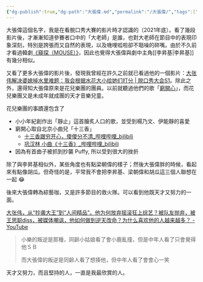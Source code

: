 ```yaml
---
{"dg-publish":true,"dg-path":"大張偉.md","permalink":"/大張偉/","tags":["大張偉","花兒樂團","窮開心","十三香"],"noteIcon":"","created":"2022-09-06T00:13:02.534+08:00","updated":"2024-10-14T13:51:06.338+08:00"}
---
```



大張偉這個名字，我是在看脫口秀大賽的影片時才認識的（2021年底）。看了幾段影片後，才漸漸知道參賽者口中的「大老師」是誰，也對大老師在節目中的表現印象深刻，特別是誇張而又自然的表現，以及嘰哩呱啦卻不聒噪的碎嘴。由於不久前才看過韓劇[《窺探（MOUSE）》](https://zh.wikipedia.org/zh-tw/Mouse_(%E9%9B%BB%E8%A6%96%E5%8A%87))，因此也覺得大張偉與劇中主角[[李昇基\|李昇基]]有幾分相似。

又看了更多大張偉的影片後，發現我曾經在許久之前就已看過他的一個影片：[大张伟解决婆媳掉水里难题：我会根据水花大小给她们打分 | 脱口秀大会S1](https://youtu.be/lOx7u6cD8pY)。除此之外，還得知大張偉原來是花兒樂團的團員。以前就聽過他們的歌「[窮開心](https://youtu.be/2nXmP6Lw0co)」，而花兒樂團又是未成年就成團的天才音樂兒童。

花兒樂團的事蹟還包含了
- 小小年紀創作出「靜止」這首膾炙人口的歌，並受到楊乃文、伊能靜的喜愛
- 窮開心取自北京小曲兒「十三香」
    - [十三香跟穷开心，傻傻分不清_哔哩哔哩_bilibili](https://www.bilibili.com/video/BV1TK4y1G7rv/)
    - [巩汉林 小曲《十三香》_哔哩哔哩_bilibili](https://www.bilibili.com/video/BV1Mb411F7Yb/?spm_id_from=333.788.recommend_more_video.-1)
- 因為有首曲子被抓到抄襲 Puffy, 所以受到很大的挫折

除了與李昇基相似外，某些角度也有點梁朝偉的樣子；然後大張偉胖的時候，看起來有點像胡瓜。但奇怪的是，平常我不會把李昇基、梁朝偉和胡瓜這三個人聯想在一起 😂

後來大張偉轉為綜藝咖，又是許多節目的救火隊。可以看到他既天才又努力的一面。

[大张伟，从“抄袭大王”到“人间精品”。他为何放弃摇滚狂上综艺？被队友抛弃，被王思聪diss，被媒体嘲讽，他如何做到逆天改命？为什么喜欢他的人越来越多？ - YouTube](https://www.youtube.com/watch?v=iT1pS97UMGU)

> 小樂的叛逆是那種，同齡小姑娘看了會小鹿亂撞，但是中年人看了只會覺得他ＳＢ
> 
> 而大張偉的叛逆是同齡人看了想揍他，但中年人看了會會心一笑

天才又努力，而且堅持的人，一直是我最欣賞的人。